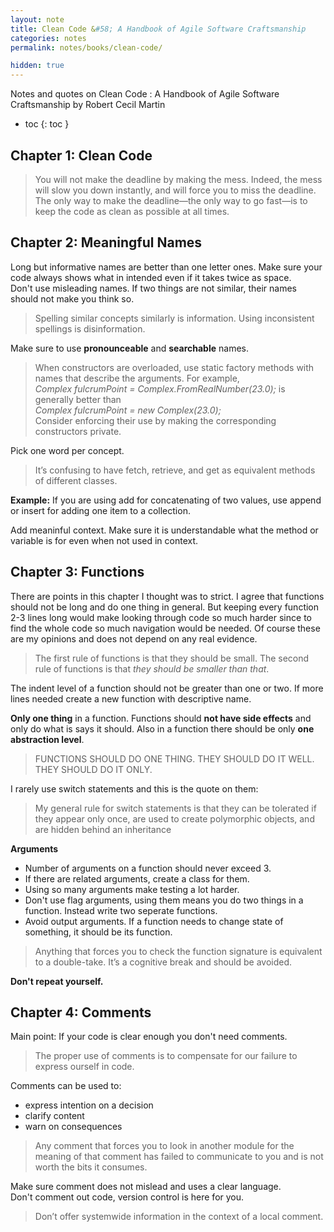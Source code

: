 ```yaml
---
layout: note
title: Clean Code &#58; A Handbook of Agile Software Craftsmanship
categories: notes 
permalink: notes/books/clean-code/

hidden: true
---
```


Notes and quotes on Clean Code &#58; A Handbook of Agile Software Craftsmanship by Robert Cecil Martin

- toc
{: toc }

## Chapter 1: Clean Code

> You will not make the deadline by making the mess. Indeed, the mess will slow you down instantly, and will force you to miss the deadline. The only way to make the deadline—the only way to go fast—is to keep the code as clean as possible at all times.

## Chapter 2: Meaningful Names

Long but informative names are better than one letter ones. Make sure your code always shows what in intended even if it takes twice as space.  
Don't use misleading names. If two things are not similar, their names should not make you think so.
> Spelling similar concepts similarly is information. Using inconsistent spellings is  disinformation.  

Make sure to use **pronounceable** and **searchable** names.  

>When constructors are overloaded, use static factory methods with names that describe the arguments. For example,  
*Complex fulcrumPoint = Complex.FromRealNumber(23.0);*
is generally better than  
*Complex fulcrumPoint = new Complex(23.0);*  
Consider enforcing their use by making the corresponding constructors private.  

Pick one word per concept.
> It’s confusing to have  fetch, retrieve, and get as equivalent methods of different classes.  

**Example:** If you are using add for concatenating of two values, use append or insert for adding one item to a collection.

Add meaninful context.
Make sure it is understandable what the method or variable is for even when not used in context.

## Chapter 3: Functions
There are points in this chapter I thought was to strict. I agree that functions should not be long and do one thing in general. But keeping every function 2-3 lines long would make looking through code so much harder since to find the whole code so much navigation would be needed. Of course these are my opinions and does not depend on any real evidence.

> The first rule of functions is that they should be small. The second rule of functions is that *they should be smaller than that*.  

The indent level of a function should not be greater than one or two. If more lines needed create a new function with descriptive name.

**Only one thing** in a function. Functions should **not have side effects** and only do what is says it should. Also in a function there should be only **one abstraction level**.  

> FUNCTIONS SHOULD DO ONE THING. THEY SHOULD DO IT WELL. THEY SHOULD DO IT ONLY.

I rarely use switch statements and this is the quote on them:
> My general rule for switch statements is that they can be tolerated if they appear only once, are used to create polymorphic objects, and are hidden behind an inheritance   

**Arguments**  
- Number of arguments on a function should never exceed 3. 
- If there are related arguments, create a class for them. 
- Using so many arguments make testing a lot harder. 
- Don't use flag arguments, using them means you do two things in a function. Instead write two seperate functions.
- Avoid output arguments. If a function needs to change state of something, it should be its function.

> Anything that forces you to check the function signature is equivalent to a double-take. It’s a cognitive break and should be avoided.  

**Don't repeat yourself.**

## Chapter 4: Comments

Main point: If your code is clear enough you don't need comments.

>The proper use of comments is to compensate for our failure to express ourself in code.  

Comments can be used to: 
- express intention on a decision 
- clarify content  
- warn on consequences

>Any comment that forces you to look in another module for the meaning of that comment has failed to communicate to you and is not worth the bits it consumes. 

Make sure comment does not mislead and uses a clear language.  
Don't comment out code, version control is here for you.

>Don’t offer systemwide information in the context of a local comment.

